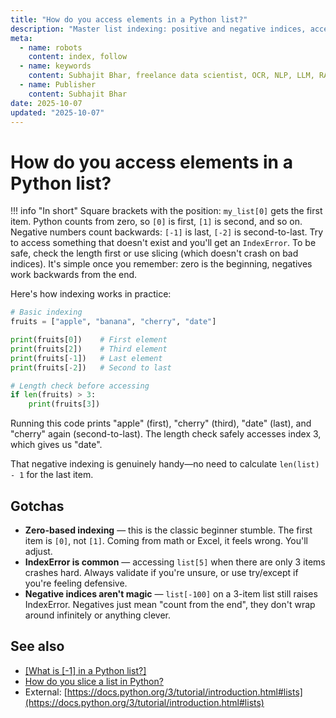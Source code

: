 ```yaml
---
title: "How do you access elements in a Python list?"
description: "Master list indexing: positive and negative indices, accessing first/last elements, and avoiding index errors."
meta:
  - name: robots
    content: index, follow
  - name: keywords
    content: Subhajit Bhar, freelance data scientist, OCR, NLP, LLM, RAG, knowledge base, python, lists, indexing
  - name: Publisher
    content: Subhajit Bhar
date: 2025-10-07
updated: "2025-10-07"
---
```


# How do you access elements in a Python list?

<!-- more -->

!!! info "In short"
    Square brackets with the position: `my_list[0]` gets the first item. Python counts from zero, so `[0]` is first, `[1]` is second, and so on. Negative numbers count backwards: `[-1]` is last, `[-2]` is second-to-last. Try to access something that doesn't exist and you'll get an `IndexError`. To be safe, check the length first or use slicing (which doesn't crash on bad indices). It's simple once you remember: zero is the beginning, negatives work backwards from the end.

Here's how indexing works in practice:

```python
# Basic indexing
fruits = ["apple", "banana", "cherry", "date"]

print(fruits[0])    # First element
print(fruits[2])    # Third element
print(fruits[-1])   # Last element
print(fruits[-2])   # Second to last

# Length check before accessing
if len(fruits) > 3:
    print(fruits[3])
```

Running this code prints "apple" (first), "cherry" (third), "date" (last), and "cherry" again (second-to-last). The length check safely accesses index 3, which gives us "date".

That negative indexing is genuinely handy—no need to calculate `len(list) - 1` for the last item.

## Gotchas

* **Zero-based indexing** — this is the classic beginner stumble. The first item is `[0]`, not `[1]`. Coming from math or Excel, it feels wrong. You'll adjust.
* **IndexError is common** — accessing `list[5]` when there are only 3 items crashes hard. Always validate if you're unsure, or use try/except if you're feeling defensive.
* **Negative indices aren't magic** — `list[-100]` on a 3-item list still raises IndexError. Negatives just mean "count from the end", they don't wrap around infinitely or anything clever.

## See also

* [[What is [-1] in a Python list?]](what-is-negative-one-in-list.md)
* [How do you slice a list in Python?](how-to-slice-a-list-in-python.md)
* External: [https://docs.python.org/3/tutorial/introduction.html#lists](https://docs.python.org/3/tutorial/introduction.html#lists)

<script type="application/ld+json">
{
  "@context": "https://schema.org",
  "@type": "FAQPage",
  "mainEntity": [{
    "@type": "Question",
    "name": "How do you access elements in a Python list?",
    "acceptedAnswer": {
      "@type": "Answer",
      "text": "Square brackets with the position: my_list[0] gets the first item. Python counts from zero, so [0] is first, [1] is second, and so on. Negative numbers count backwards: [-1] is last, [-2] is second-to-last. Try to access something that doesn't exist and you'll get an IndexError. To be safe, check the length first or use slicing (which doesn't crash on bad indices). It's simple once you remember: zero is the beginning, negatives work backwards from the end."
    }
  }]
}
</script>

